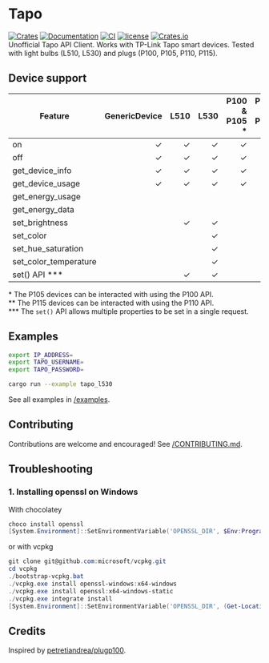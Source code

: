 # Tapo

[![Crates][crates_badge]][crates]
[![Documentation][documentation_badge]][documentation]
[![CI][ci_badge]][ci]
[![license][license_badge]][license]
[![Crates.io][crates_downloads_badge]][crates]\
Unofficial Tapo API Client. Works with TP-Link Tapo smart devices. Tested with light bulbs (L510, L530) and plugs (P100, P105, P110, P115).

## Device support

| Feature               | GenericDevice |    L510 |    L530 | P100 & P105 \* | P110 & P115 \** |
| --------------------- | ------------: | ------: | ------: | -------------: | --------------: |
| on                    |       &check; | &check; | &check; |        &check; |         &check; |
| off                   |       &check; | &check; | &check; |        &check; |         &check; |
| get_device_info       |       &check; | &check; | &check; |        &check; |         &check; |
| get_device_usage      |       &check; | &check; | &check; |        &check; |         &check; |
| get_energy_usage      |               |         |         |                |         &check; |
| get_energy_data       |               |         |         |                |         &check; |
| set_brightness        |               | &check; | &check; |                |                 |
| set_color             |               |         | &check; |                |                 |
| set_hue_saturation    |               |         | &check; |                |                 |
| set_color_temperature |               |         | &check; |                |                 |
| set() API \***        |               | &check; | &check; |                |                 |

\* The P105 devices can be interacted with using the P100 API.\
\** The P115 devices can be interacted with using the P110 API.\
\*** The `set()` API allows multiple properties to be set in a single request.

## Examples

```bash
export IP_ADDRESS=
export TAPO_USERNAME=
export TAPO_PASSWORD=

cargo run --example tapo_l530
```

See all examples in [/examples][examples].

## Contributing

Contributions are welcome and encouraged! See [/CONTRIBUTING.md][contributing].

## Troubleshooting

### 1. Installing openssl on Windows

With chocolatey

```powershell
choco install openssl
[System.Environment]::SetEnvironmentVariable('OPENSSL_DIR', $Env:Programfiles + "\OpenSSL-Win64", "User")
```

or with vcpkg

```powershell
git clone git@github.com:microsoft/vcpkg.git
cd vcpkg
./bootstrap-vcpkg.bat
./vcpkg.exe install openssl-windows:x64-windows
./vcpkg.exe install openssl:x64-windows-static
./vcpkg.exe integrate install
[System.Environment]::SetEnvironmentVariable('OPENSSL_DIR', (Get-Location).Path + "\installed\x64-windows-static", "User")
```

## Credits

Inspired by [petretiandrea/plugp100][inspired_by].

[crates_badge]: https://img.shields.io/crates/v/tapo.svg
[crates]: https://crates.io/crates/tapo
[documentation_badge]: https://docs.rs/tapo/badge.svg
[documentation]: https://docs.rs/tapo
[ci_badge]: https://github.com/mihai-dinculescu/tapo/workflows/CI/badge.svg?branch=main
[ci]: https://github.com/mihai-dinculescu/tapo/actions
[license_badge]: https://img.shields.io/crates/l/tapo.svg
[license]: https://github.com/mihai-dinculescu/tapo/blob/main/LICENSE
[crates_downloads_badge]: https://img.shields.io/crates/d/tapo?label=downloads
[examples]: https://github.com/mihai-dinculescu/tapo/tree/main/examples
[contributing]: https://github.com/mihai-dinculescu/tapo/blob/main/CONTRIBUTING.md
[inspired_by]: https://github.com/petretiandrea/plugp100
